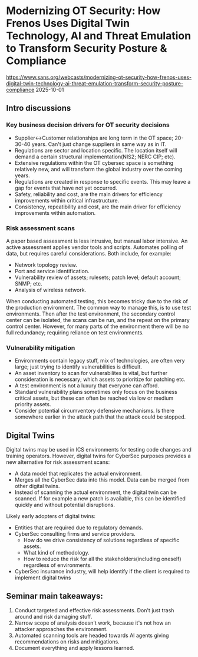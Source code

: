 # Modernizing OT Security: How Frenos Uses Digital Twin Technology, AI and Threat Emulation to Transform Security Posture & Compliance
https://www.sans.org/webcasts/modernizing-ot-security-how-frenos-uses-digital-twin-technology-ai-threat-emulation-transform-security-posture-compliance
2025-10-01

## Intro discussions

### Key business decision drivers for OT security decisions
- Supplier<->Customer relationships are long term in the OT space; 20-30-40 years. Can't just change suppliers in same way as in IT.
- Regulations are sector and location specific. The location itself will demand a certain structural implementation(NIS2; NERC CIP; etc).
- Extensive regulations within the OT cybersec space is something relatively new, and will transform the global industry over the coming years.
- Regulations are created in response to specific events. This may leave a gap for events that have not yet occurred.
- Safety, reliability and cost, are the main drivers for efficiency improvements within critical infrastructure.
- Consistency, repeatibility and cost, are the main driver for efficiency improvements within automation.

### Risk assessment scans
A paper based assessment is less intrusive, but manual labor intensive.
An active assessment applies vendor tools and scripts. Automates polling of data, but requires careful considerations.
Both include, for example:
- Network topology review.
- Port and service identification.
- Vulnerability review of assets; rulesets; patch level; default account; SNMP; etc.
- Analysis of wireless network.

When conducting automated testing, this becomes tricky due to the risk of the production environment. The common way to manage this, is to use test environments. Then after the test environment, the secondary control center can be isolated, the scans can be run, and the repeat on the primary control center. However, for many parts of the environment there will be no full redundancy; requiring reliance on test environments.  

### Vulnerability mitigation
- Environments contain legacy stuff, mix of technologies, are often very large; just trying to identify vulnerabilities is difficult.
- An asset inventory to scan for vulnerabilites is vital, but further consideration is necessary; which assets to prioritize for patching etc.
- A test environment is not a luxury that everyone can afford.
- Standard vulnerability plans sometimes only focus on the business critical assets, but these can often be reached via low or medium priority assets.
- Consider potential circumventory defensive mechanisms. Is there somewhere earlier in the attack path that the attack could be stopped.

## Digital Twins

Digital twins may be used in ICS environments for testing code changes and training operators. However, digital twins for CyberSec purposes provides a new alternative for risk assessment scans:
- A data model that replicates the actual environment.
- Merges all the CyberSec data into this model. Data can be merged from other digital twins.
- Instead of scanning the actual environment, the digital twin can be scanned. If for example a new patch is available, this can be identified quickly and without potential disruptions.

Likely early adopters of digital twins:
- Entities that are required due to regulatory demands.
- CyberSec consulting firms and service providers.
  - How do we drive consistency of solutions regardless of specific assets.
  - What kind of methodology.
  - How to reduce the risk for all the stakeholders(including oneself) regardless of environments.
- CyberSec insurance industry, will help identify if the client is required to implement digital twins 


## Seminar main takeaways:
1. Conduct targeted and effective risk assessments. Don't just trash around and risk damaging stuff.
2. Narrow scope of analysis doesn't work, because it's not how an attacker approaches the environment.
3. Automated scanning tools are headed towards AI agents giving recommendations on risks and mitigations.
4. Document everything and apply lessons learned.
